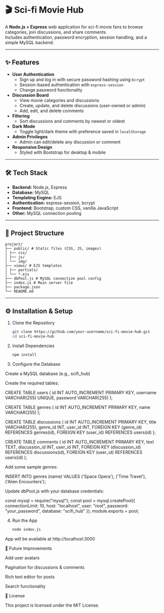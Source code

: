 # 🎬 Sci-fi Movie Hub

A **Node.js + Express** web application for sci-fi movie fans to browse categories, join discussions, and share comments.  
Includes authentication, password encryption, session handling, and a simple MySQL backend.

---

## ✨ Features

- **User Authentication**
  - Sign up and log in with secure password hashing using `bcrypt`
  - Session-based authentication with `express-session`
  - Change password functionality
- **Discussion Board**
  - View movie categories and discussions
  - Create, update, and delete discussions (user-owned or admin)
  - Add, edit, and delete comments
- **Filtering**
  - Sort discussions and comments by newest or oldest
- **Dark Mode**
  - Toggle light/dark theme with preference saved in `localStorage`
- **Admin Privileges**
  - Admin can edit/delete any discussion or comment
- **Responsive Design**
  - Styled with Bootstrap for desktop & mobile

---

## 🛠️ Tech Stack

- **Backend:** Node.js, Express
- **Database:** MySQL
- **Templating Engine:** EJS
- **Authentication:** express-session, bcrypt
- **Frontend:** Bootstrap, custom CSS, vanilla JavaScript
- **Other:** MySQL connection pooling

---

## 📂 Project Structure

```text
project/
├── public/ # Static files (CSS, JS, images)
│ ├── css/
│ ├── js/
│ └── img/
├── views/ # EJS templates
│ ├── partials/
│ └── *.ejs
├── dbPool.js # MySQL connection pool config
├── index.js # Main server file
├── package.json
└── README.md
```

---

## ⚙️ Installation & Setup

1. Clone the Repository
   ```bash
   git clone https://github.com/your-username/sci-fi-movie-hub.git
   cd sci-fi-movie-hub

2. Install Dependencies
   ```bash
   npm install

3. Configure the Database

  Create a MySQL database (e.g., scifi_hub)

  Create the required tables:

  CREATE TABLE users (
    id INT AUTO_INCREMENT PRIMARY KEY,
    username VARCHAR(255) UNIQUE,
    password VARCHAR(255)
  );

  CREATE TABLE genres (
    id INT AUTO_INCREMENT PRIMARY KEY,
    name VARCHAR(255)
  );

  CREATE TABLE discussions (
    id INT AUTO_INCREMENT PRIMARY KEY,
    title VARCHAR(255),
    genre_id INT,
    user_id INT,
    FOREIGN KEY (genre_id) REFERENCES genres(id),
    FOREIGN KEY (user_id) REFERENCES users(id)
  );

  CREATE TABLE comments (
    id INT AUTO_INCREMENT PRIMARY KEY,
    text TEXT,
    discussion_id INT,
    user_id INT,
    FOREIGN KEY (discussion_id) REFERENCES discussions(id),
    FOREIGN KEY (user_id) REFERENCES users(id)
  );

  Add some sample genres:

  INSERT INTO genres (name) VALUES ('Space Opera'), ('Time Travel'), ('Alien Encounters');

  Update dbPool.js with your database credentials:

  const mysql = require("mysql");
  const pool = mysql.createPool({
    connectionLimit: 10,
    host: "localhost",
    user: "root",
    password: "your_password",
    database: "scifi_hub"
  });
  module.exports = pool;

4. Run the App
   ```bash
   node index.js

App will be available at http://localhost:3000


🚀 Future Improvements

  Add user avatars

  Pagination for discussions & comments

  Rich text editor for posts

  Search functionality


📜 License

  This project is licensed under the MIT License.

